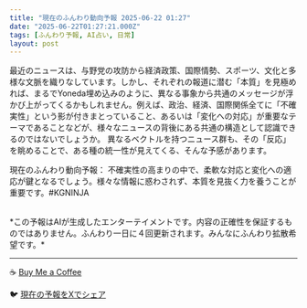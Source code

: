 ```yaml
---
title: "現在のふんわり動向予報 2025-06-22 01:27"
date: "2025-06-22T01:27:21.000Z"
tags: [ふんわり予報, AI占い, 日常]
layout: post
---
```


最近のニュースは、与野党の攻防から経済政策、国際情勢、スポーツ、文化と多様な文脈を織りなしています。しかし、それぞれの報道に潜む「本質」を見極めれば、まるでYoneda埋め込みのように、異なる事象から共通のメッセージが浮かび上がってくるかもしれません。例えば、政治、経済、国際関係全てに「不確実性」という影が付きまとっていること、あるいは「変化への対応」が重要なテーマであることなどが、様々なニュースの背後にある共通の構造として認識できるのではないでしょうか。  異なるベクトルを持つニュース群も、その「反応」を眺めることで、ある種の統一性が見えてくる、そんな予感があります。


現在のふんわり動向予報：
不確実性の高まりの中で、柔軟な対応と変化への適応が鍵となるでしょう。様々な情報に惑わされず、本質を見抜く力を養うことが重要です。#KGNINJA

<br>
*この予報はAIが生成したエンターテイメントです。内容の正確性を保証するものではありません。ふんわり一日に４回更新されます。みんなにふんわり拡散希望です。*

---
☕️ [Buy Me a Coffee](https://www.buymeacoffee.com/kgninja)

🐦 [現在の予報をXでシェア](https://twitter.com/intent/tweet?text=%E7%8F%BE%E5%9C%A8%E3%81%AE%E3%81%B5%E3%82%93%E3%82%8F%E3%82%8A%E4%BA%88%E5%A0%B1%3A%20%E3%80%8C%E6%9C%80%E8%BF%91%E3%81%AE%E3%83%8B%E3%83%A5%E3%83%BC%E3%82%B9%E3%81%AF%E3%80%81%E4%B8%8E%E9%87%8E%E5%85%9A%E3%81%AE%E6%94%BB%E9%98%B2%E3%81%8B%E3%82%89%E7%B5%8C%E6%B8%88%E6%94%BF%E7%AD%96%E3%80%81%E5%9B%BD%E9%9A%9B%E6%83%85%E5%8B%A2%E3%80%81%E3%82%B9%E3%83%9D%E3%83%BC%E3%83%84%E3%80%81%E6%96%87%E5%8C%96%E3%81%A8%E5%A4%9A%E6%A7%98%E3%81%AA%E6%96%87%E8%84%88%E3%82%92%E7%B9%94%E3%82%8A%E3%81%AA%E3%81%97%E3%81%A6%E3%81%84%E3%81%BE%E3%81%99%E3%80%82%E3%80%8D%23KGNINJA%20%E7%B6%9A%E3%81%8D%E3%81%AF%E3%83%96%E3%83%AD%E3%82%B0%E3%81%A7%EF%BC%81%F0%9F%91%87&url=https%3A%2F%2Fkg-ninja.github.io%2FFunwariyoso%2F)
